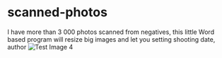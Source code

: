 # scanned-photos
I have more than 3 000 photos scanned from negatives, this little Word based program will resize big images and let you setting shooting date, author
![Test Image 4](https://github.com/scanned-photos/edit/master/mainscreen.png)
